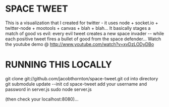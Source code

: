 SPACE TWEET
=============

This is a visualization that I created for twitter - it uses node + socket.io + twitter-node + mootools + canvas + blah + blah... It basically stages a match of good vs evil: every evil tweet creates a new space invader -- while each positive tweet fires a bullet of good from the space defender... Watch the youtube demo @ http://www.youtube.com/watch?v=xvDzLODyDBo

RUNNING THIS LOCALLY
====================

git clone git://github.com/jacobthornton/space-tweet.git
cd into directory
git submodule update --init
cd space-tweet
add your username and password in server.js
sudo node server.js

(then check your localhost:8080)...
